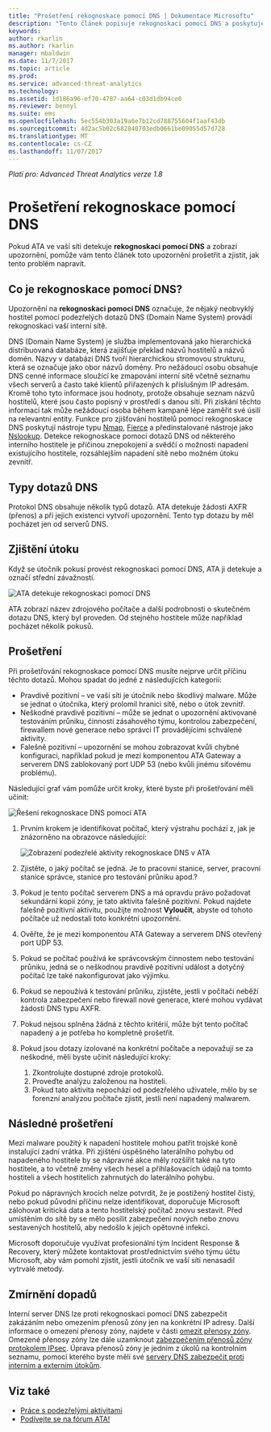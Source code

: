 ```yaml
---
title: "Prošetření rekognoskace pomocí DNS | Dokumentace Microsoftu"
description: "Tento článek popisuje rekognoskaci pomocí DNS a poskytuje pokyny k prošetření, když ATA tuto hrozbu detekuje."
keywords: 
author: rkarlin
ms.author: rkarlin
manager: mbaldwin
ms.date: 11/7/2017
ms.topic: article
ms.prod: 
ms.service: advanced-threat-analytics
ms.technology: 
ms.assetid: 1d186a96-ef70-4787-aa64-c03d1db94ce0
ms.reviewer: bennyl
ms.suite: ems
ms.openlocfilehash: 5ec554b303a19a6e7b12cd788755604f1aaf43db
ms.sourcegitcommit: 4d2ac5b02c682840703edb0661be09055d57d728
ms.translationtype: MT
ms.contentlocale: cs-CZ
ms.lasthandoff: 11/07/2017
---
```

*Platí pro: Advanced Threat Analytics verze 1.8*

# <a name="investigating-reconnaissance-using-dns"></a>Prošetření rekognoskace pomocí DNS

Pokud ATA ve vaší síti detekuje **rekognoskaci pomocí DNS** a zobrazí upozornění, pomůže vám tento článek toto upozornění prošetřit a zjistit, jak tento problém napravit.

## <a name="what-is-reconnaissance-using-dns"></a>Co je rekognoskace pomocí DNS?

Upozornění na **rekognoskaci pomocí DNS** označuje, že nějaký neobvyklý hostitel pomocí podezřelých dotazů DNS (Domain Name System) provádí rekognoskaci vaší interní sítě.

DNS (Domain Name System) je služba implementovaná jako hierarchická distribuovaná databáze, která zajišťuje překlad názvů hostitelů a názvů domén. Názvy v databázi DNS tvoří hierarchickou stromovou strukturu, která se označuje jako obor názvů domény.
Pro nežádoucí osobu obsahuje DNS cenné informace sloužící ke zmapování interní sítě včetně seznamu všech serverů a často také klientů přiřazených k příslušným IP adresám. Kromě toho tyto informace jsou hodnoty, protože obsahuje seznam názvů hostitelů, které jsou často popisný v prostředí s danou sítí. Při získání těchto informací tak může nežádoucí osoba během kampaně lépe zaměřit své úsilí na relevantní entity. Funkce pro zjišťování hostitelů pomocí rekognoskace DNS poskytují nástroje typu [Nmap](https://nmap.org/), [Fierce](https://github.com/mschwager/fierce) a předinstalované nástroje jako [Nslookup](https://technet.microsoft.com/library/cc725991(v=ws.11).aspx).
Detekce rekognoskace pomocí dotazů DNS od některého interního hostitele je příčinou znepokojení a svědčí o možnosti napadení existujícího hostitele, rozsáhlejším napadení sítě nebo možném útoku zevnitř.

## <a name="dns-query-types"></a>Typy dotazů DNS

Protokol DNS obsahuje několik typů dotazů. ATA detekuje žádosti AXFR (přenos) a při jejich existenci vytvoří upozornění. Tento typ dotazu by měl pocházet jen od serverů DNS.

## <a name="discovering-the-attack"></a>Zjištění útoku

Když se útočník pokusí provést rekognoskaci pomocí DNS, ATA ji detekuje a označí střední závažností.

![ATA detekuje rekognoskaci pomocí DNS](./media/dns-recon.png)
 
ATA zobrazí název zdrojového počítače a další podrobnosti o skutečném dotazu DNS, který byl proveden. Od stejného hostitele může například pocházet několik pokusů.

## <a name="investigating"></a>Prošetření

Při prošetřování rekognoskace pomocí DNS musíte nejprve určit příčinu těchto dotazů. Mohou spadat do jedné z následujících kategorií: 
-   Pravdivě pozitivní – ve vaší síti je útočník nebo škodlivý malware. Může se jednat o útočníka, který prolomil hranici sítě, nebo o útok zevnitř.
-   Neškodné pravdivě pozitivní – může se jednat o upozornění aktivované testováním průniku, činností zásahového týmu, kontrolou zabezpečení, firewallem nové generace nebo správci IT provádějícími schválené aktivity.
-   Falešně pozitivní – upozornění se mohou zobrazovat kvůli chybné konfiguraci, například pokud je mezi komponentou ATA Gateway a serverem DNS zablokovaný port UDP 53 (nebo kvůli jinému síťovému problému).

Následující graf vám pomůže určit kroky, které byste při prošetřování měli učinit:

![Řešení rekognoskace DNS pomocí ATA](./media/dns-recon-diagram.png)
 
1.  Prvním krokem je identifikovat počítač, který výstrahu pochází z, jak je znázorněno na obrazovce následující:
 
    ![Zobrazení podezřelé aktivity rekognoskace DNS v ATA](./media/dns-recon.png)
2.  Zjistěte, o jaký počítač se jedná. Je to pracovní stanice, server, pracovní stanice správce, stanice pro testování průniku apod.?
3.  Pokud je tento počítač serverem DNS a má opravdu právo požadovat sekundární kopii zóny, je tato aktivita falešně pozitivní. Pokud najdete falešně pozitivní aktivitu, použijte možnost **Vyloučit**, abyste od tohoto počítače už nedostali toto konkrétní upozornění.
4. Ověřte, že je mezi komponentou ATA Gateway a serverem DNS otevřený port UDP 53.
4.  Pokud se počítač používá ke správcovským činnostem nebo testování průniku, jedná se o neškodnou pravdivě pozitivní událost a dotyčný počítač lze také nakonfigurovat jako výjimku.
5.  Pokud se nepoužívá k testování průniku, zjistěte, jestli v počítači neběží kontrola zabezpečení nebo firewall nové generace, které mohou vydávat žádosti DNS typu AXFR.
6.  Pokud nejsou splněna žádná z těchto kritérií, může být tento počítač napadený a je potřeba ho kompletně prošetřit. 
7.  Pokud jsou dotazy izolované na konkrétní počítače a nepovažují se za neškodné, měli byste učinit následující kroky:
    1.  Zkontrolujte dostupné zdroje protokolů. 
    2.  Proveďte analýzu založenou na hostiteli. 
    3.  Pokud tato aktivita nepochází od podezřelého uživatele, mělo by se forenzní analýzou počítače zjistit, jestli není napadený malwarem.

## <a name="post-investigation"></a>Následné prošetření

Mezi malware použitý k napadení hostitele mohou patřit trojské koně instalující zadní vrátka. Při zjištění úspěšného laterálního pohybu od napadeného hostitele by se nápravné akce měly rozšířit také na tyto hostitele, a to včetně změny všech hesel a přihlašovacích údajů na tomto hostiteli a všech hostitelích zahrnutých do laterálního pohybu. 

Pokud po nápravných krocích nelze potvrdit, že je postižený hostitel čistý, nebo pokud původní příčinu nelze identifikovat, doporučuje Microsoft zálohovat kritická data a tento hostitelský počítač znovu sestavit. Před umístěním do sítě by se mělo posílit zabezpečení nových nebo znovu sestavených hostitelů, aby nedošlo k jejich opětovné infekci. 

Microsoft doporučuje využívat profesionální tým Incident Response & Recovery, který můžete kontaktovat prostřednictvím svého týmu účtu Microsoft, aby vám pomohl zjistit, jestli útočník ve vaší síti nenasadil vytrvalé metody.

## <a name="mitigation"></a>Zmírnění dopadů

Interní server DNS lze proti rekognoskaci pomocí DNS zabezpečit zakázáním nebo omezením přenosů zóny jen na konkrétní IP adresy. Další informace o omezení přenosy zóny, najdete v části [omezit přenosy zóny](https://technet.microsoft.com/library/ee649273(v=ws.10).aspx). Omezené přenosy zóny lze dále uzamknout [zabezpečením přenosů zóny protokolem IPsec](https://technet.microsoft.com/library/ee649192(v=ws.10).aspx). Úprava přenosů zóny je jedním z úkolů na kontrolním seznamu, pomocí kterého byste měli své [servery DNS zabezpečit proti interním a externím útokům](https://technet.microsoft.com/library/cc770432(v=ws.11).aspx).



## <a name="see-also"></a>Viz také
- [Práce s podezřelými aktivitami](working-with-suspicious-activities.md)
- [Podívejte se na fórum ATA!](https://social.technet.microsoft.com/Forums/security/home?forum=mata)
